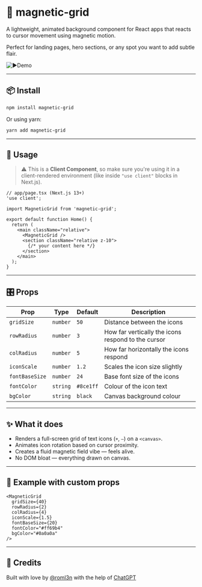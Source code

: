 # 🧲 magnetic-grid

A lightweight, animated background component for React apps that reacts to cursor movement using magnetic motion.

Perfect for landing pages, hero sections, or any spot you want to add subtle flair.

![▶️Demo](./magnetic-grid-anim.gif)

---

## 📦 Install

```bash
npm install magnetic-grid
````

Or using yarn:

```bash
yarn add magnetic-grid
```

---

## 🧠 Usage

> ⚠️ This is a **Client Component**, so make sure you're using it in a client-rendered environment (like inside `"use client"` blocks in Next.js).

```tsx
// app/page.tsx (Next.js 13+)
'use client';

import MagneticGrid from 'magnetic-grid';

export default function Home() {
  return (
    <main className="relative">
      <MagneticGrid />
      <section className="relative z-10">
        {/* your content here */}
      </section>
    </main>
  );
}
```

---

## 🎛️ Props

| Prop           | Type     | Default   | Description                                        |
| -------------- | -------- | --------- | -------------------------------------------------- |
| `gridSize`     | `number` | `50`      | Distance between the icons                         |
| `rowRadius`    | `number` | `3`       | How far vertically the icons respond to the cursor |
| `colRadius`    | `number` | `5`       | How far horizontally the icons respond             |
| `iconScale`    | `number` | `1.2`     | Scales the icon size slightly                      |
| `fontBaseSize` | `number` | `24`      | Base font size of the icons                        |
| `fontColor`    | `string` | `#8ce1ff` | Colour of the icon text                            |
| `bgColor`      | `string` | `black`   | Canvas background colour                           |

---

## ✨ What it does

* Renders a full-screen grid of text icons (`+`, `—`) on a `<canvas>`.
* Animates icon rotation based on cursor proximity.
* Creates a fluid magnetic field vibe — feels alive.
* No DOM bloat — everything drawn on canvas.

---

## 🧪 Example with custom props

```tsx
<MagneticGrid
  gridSize={40}
  rowRadius={2}
  colRadius={4}
  iconScale={1.5}
  fontBaseSize={20}
  fontColor="#ff69b4"
  bgColor="#0a0a0a"
/>
```

---


## 💌 Credits

Built with love by [@roml3n](https://github.com/roml3n) with the help of [ChatGPT](https://chatgpt.com)
